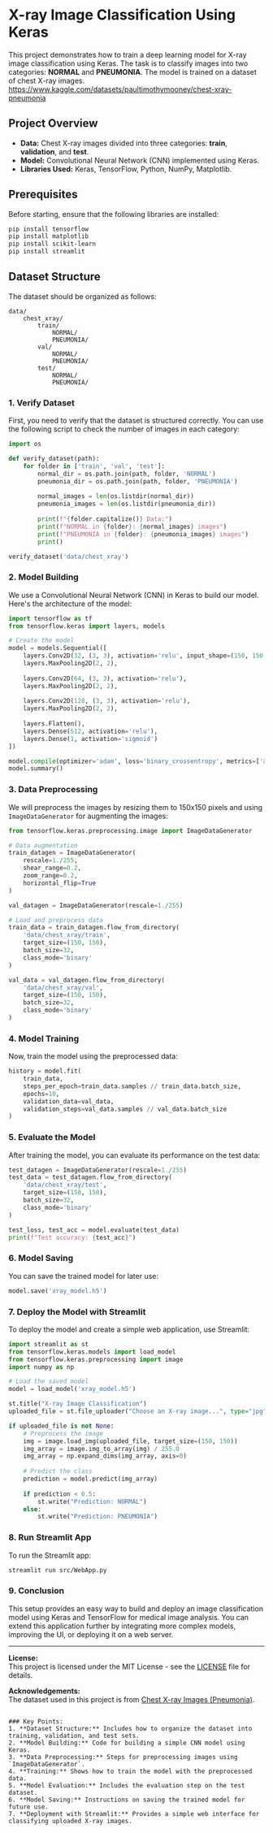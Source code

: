 
# X-ray Image Classification Using Keras

This project demonstrates how to train a deep learning model for X-ray image classification using Keras. The task is to classify images into two categories: **NORMAL** and **PNEUMONIA**. The model is trained on a dataset of chest X-ray images. https://www.kaggle.com/datasets/paultimothymooney/chest-xray-pneumonia

## Project Overview

- **Data:** Chest X-ray images divided into three categories: **train**, **validation**, and **test**.
- **Model:** Convolutional Neural Network (CNN) implemented using Keras.
- **Libraries Used:** Keras, TensorFlow, Python, NumPy, Matplotlib.

## Prerequisites

Before starting, ensure that the following libraries are installed:

```bash
pip install tensorflow
pip install matplotlib
pip install scikit-learn
pip install streamlit
```

## Dataset Structure

The dataset should be organized as follows:

```
data/
    chest_xray/
        train/
            NORMAL/
            PNEUMONIA/
        val/
            NORMAL/
            PNEUMONIA/
        test/
            NORMAL/
            PNEUMONIA/
```

### 1. **Verify Dataset**

First, you need to verify that the dataset is structured correctly. You can use the following script to check the number of images in each category:

```python
import os

def verify_dataset(path):
    for folder in ['train', 'val', 'test']:
        normal_dir = os.path.join(path, folder, 'NORMAL')
        pneumonia_dir = os.path.join(path, folder, 'PNEUMONIA')
        
        normal_images = len(os.listdir(normal_dir))
        pneumonia_images = len(os.listdir(pneumonia_dir))
        
        print(f"{folder.capitalize()} Data:")
        print(f"NORMAL in {folder}: {normal_images} images")
        print(f"PNEUMONIA in {folder}: {pneumonia_images} images")
        print()

verify_dataset('data/chest_xray')
```

### 2. **Model Building**

We use a Convolutional Neural Network (CNN) in Keras to build our model. Here's the architecture of the model:

```python
import tensorflow as tf
from tensorflow.keras import layers, models

# Create the model
model = models.Sequential([
    layers.Conv2D(32, (3, 3), activation='relu', input_shape=(150, 150, 3)),
    layers.MaxPooling2D(2, 2),
    
    layers.Conv2D(64, (3, 3), activation='relu'),
    layers.MaxPooling2D(2, 2),
    
    layers.Conv2D(128, (3, 3), activation='relu'),
    layers.MaxPooling2D(2, 2),
    
    layers.Flatten(),
    layers.Dense(512, activation='relu'),
    layers.Dense(1, activation='sigmoid')
])

model.compile(optimizer='adam', loss='binary_crossentropy', metrics=['accuracy'])
model.summary()
```

### 3. **Data Preprocessing**

We will preprocess the images by resizing them to 150x150 pixels and using `ImageDataGenerator` for augmenting the images:

```python
from tensorflow.keras.preprocessing.image import ImageDataGenerator

# Data augmentation
train_datagen = ImageDataGenerator(
    rescale=1./255,
    shear_range=0.2,
    zoom_range=0.2,
    horizontal_flip=True
)

val_datagen = ImageDataGenerator(rescale=1./255)

# Load and preprocess data
train_data = train_datagen.flow_from_directory(
    'data/chest_xray/train',
    target_size=(150, 150),
    batch_size=32,
    class_mode='binary'
)

val_data = val_datagen.flow_from_directory(
    'data/chest_xray/val',
    target_size=(150, 150),
    batch_size=32,
    class_mode='binary'
)
```

### 4. **Model Training**

Now, train the model using the preprocessed data:

```python
history = model.fit(
    train_data,
    steps_per_epoch=train_data.samples // train_data.batch_size,
    epochs=10,
    validation_data=val_data,
    validation_steps=val_data.samples // val_data.batch_size
)
```

### 5. **Evaluate the Model**

After training the model, you can evaluate its performance on the test data:

```python
test_datagen = ImageDataGenerator(rescale=1./255)
test_data = test_datagen.flow_from_directory(
    'data/chest_xray/test',
    target_size=(150, 150),
    batch_size=32,
    class_mode='binary'
)

test_loss, test_acc = model.evaluate(test_data)
print(f"Test accuracy: {test_acc}")
```

### 6. **Model Saving**

You can save the trained model for later use:

```python
model.save('xray_model.h5')
```

### 7. **Deploy the Model with Streamlit**

To deploy the model and create a simple web application, use Streamlit:

```python
import streamlit as st
from tensorflow.keras.models import load_model
from tensorflow.keras.preprocessing import image
import numpy as np

# Load the saved model
model = load_model('xray_model.h5')

st.title("X-ray Image Classification")
uploaded_file = st.file_uploader("Choose an X-ray image...", type="jpg")

if uploaded_file is not None:
    # Preprocess the image
    img = image.load_img(uploaded_file, target_size=(150, 150))
    img_array = image.img_to_array(img) / 255.0
    img_array = np.expand_dims(img_array, axis=0)
    
    # Predict the class
    prediction = model.predict(img_array)
    
    if prediction < 0.5:
        st.write("Prediction: NORMAL")
    else:
        st.write("Prediction: PNEUMONIA")
```

### 8. **Run Streamlit App**

To run the Streamlit app:

```bash
streamlit run src/WebApp.py
```

### 9. **Conclusion**

This setup provides an easy way to build and deploy an image classification model using Keras and TensorFlow for medical image analysis. You can extend this application further by integrating more complex models, improving the UI, or deploying it on a web server.

---

**License:**  
This project is licensed under the MIT License - see the [LICENSE](LICENSE) file for details.

**Acknowledgements:**  
The dataset used in this project is from [Chest X-ray Images (Pneumonia)](https://www.kaggle.com/paultimothymooney/chest-xray-pneumonia).
```

### Key Points:
1. **Dataset Structure:** Includes how to organize the dataset into training, validation, and test sets.
2. **Model Building:** Code for building a simple CNN model using Keras.
3. **Data Preprocessing:** Steps for preprocessing images using `ImageDataGenerator`.
4. **Training:** Shows how to train the model with the preprocessed data.
5. **Model Evaluation:** Includes the evaluation step on the test dataset.
6. **Model Saving:** Instructions on saving the trained model for future use.
7. **Deployment with Streamlit:** Provides a simple web interface for classifying uploaded X-ray images.

